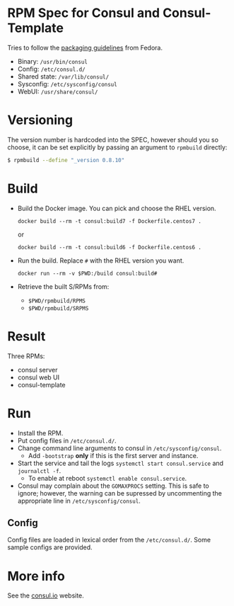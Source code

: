 # RPM Spec for Consul and Consul-Template

Tries to follow the [packaging guidelines](https://fedoraproject.org/wiki/Packaging:Guidelines) from Fedora.

* Binary: `/usr/bin/consul`
* Config: `/etc/consul.d/`
* Shared state: `/var/lib/consul/`
* Sysconfig: `/etc/sysconfig/consul`
* WebUI: `/usr/share/consul/`

# Versioning

The version number is hardcoded into the SPEC, however should you so choose, it can be set explicitly by passing an argument to `rpmbuild` directly:

```bash
$ rpmbuild --define "_version 0.8.10"
```

# Build

* Build the Docker image. You can pick and choose the RHEL version.
    ```
    docker build --rm -t consul:build7 -f Dockerfile.centos7 .
    ```

    or

    ```
    docker build --rm -t consul:build6 -f Dockerfile.centos6 .
    ```

* Run the build. Replace `#` with the RHEL version you want.
    ```
    docker run --rm -v $PWD:/build consul:build#
    ```

* Retrieve the built S/RPMs from:
  * `$PWD/rpmbuild/RPMS`
  * `$PWD/rpmbuild/SRPMS`

# Result

Three RPMs:
- consul server
- consul web UI
- consul-template

# Run

* Install the RPM.
* Put config files in `/etc/consul.d/`.
* Change command line arguments to consul in `/etc/sysconfig/consul`.
  * Add `-bootstrap` **only** if this is the first server and instance.
* Start the service and tail the logs `systemctl start consul.service` and `journalctl -f`.
  * To enable at reboot `systemctl enable consul.service`.
* Consul may complain about the `GOMAXPROCS` setting. This is safe to ignore;
  however, the warning can be supressed by uncommenting the appropriate line in
  `/etc/sysconfig/consul`.

## Config

Config files are loaded in lexical order from the `/etc/consul.d/`. Some
sample configs are provided.

# More info

See the [consul.io](http://www.consul.io) website.
